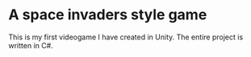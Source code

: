 # A space invaders style game
This is my first videogame I have created in Unity. The entire project is written in C#.
